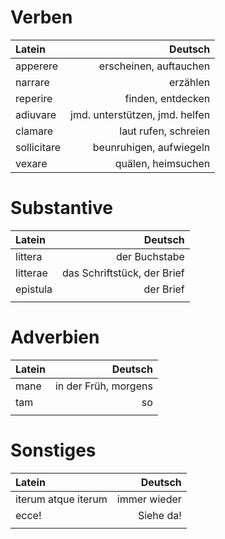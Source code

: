 Verben
===

|Latein|Deutsch|
|:-|-:|
|apperere|erscheinen, auftauchen|
|narrare|erzählen|
|reperire|finden, entdecken|
|adiuvare|jmd. unterstützen, jmd. helfen|
|clamare|laut rufen, schreien|
|sollicitare|beunruhigen, aufwiegeln|
|vexare|quälen, heimsuchen|

Substantive
===

|Latein|Deutsch|
|:-|-:|
|littera|der Buchstabe|
|litterae|das Schriftstück, der Brief|
|epistula|der Brief|
|||

Adverbien
===

|Latein|Deutsch|
|:-|-:|
|mane|in der Früh, morgens|
|tam|so|
|||

Sonstiges
===

|Latein|Deutsch|
|:-|-:|
|iterum atque iterum|immer wieder|
|ecce!|Siehe da!|
|||
